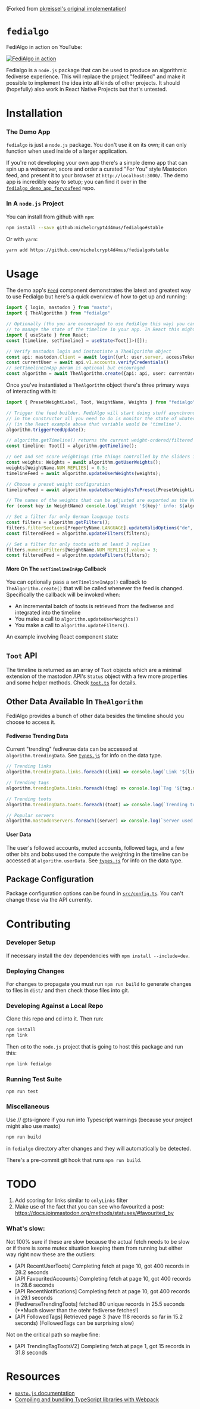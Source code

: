 <!-- [![Fedialgo Build and Test](https://github.com/pkreissel/fedialgo/actions/workflows/CI.yaml/badge.svg)](https://github.com/pkreissel/fedialgo/actions/workflows/CI.yaml) -->

(Forked from [pkreissel's original implementation](https://github.com/pkreissel/fedialgo))

# `fedialgo`
FediAlgo in action on YouTube:

[![FediAlgo in action](https://img.youtube.com/vi/tR35bUHzJdk/0.jpg)](https://www.youtube.com/watch?v=tR35bUHzJdk)

Fedialgo is a `node.js` package that can be used to produce an algorithmic fediverse experience. This will replace the project "fedifeed" and make it possible to implement the idea into all kinds of other projects. It should (hopefully) also work in React Native Projects but that's untested.


# Installation
### The Demo App
`fedialgo` is just a `node.js` package. You don't use it on its own; it can only function when used inside of a larger application.

If you're not developing your own app there's a simple demo app that can spin up a webserver, score and order a curated "For You" style Mastodon feed, and present it to your browser at `http://localhost:3000/`. The demo app is incredibly easy to setup; you can find it over in the [`fedialgo_demo_app_foryoufeed`](https://github.com/michelcrypt4d4mus/fedialgo_demo_app_foryoufeed) repo.

### In A `node.js` Project
You can install from github with `npm`:

```bash
npm install --save github:michelcrypt4d4mus/fedialgo#stable
```

Or with `yarn`:

```bash
yarn add https://github.com/michelcrypt4d4mus/fedialgo#stable
```

# Usage
The demo app's [`Feed`](https://github.com/michelcrypt4d4mus/fedialgo_demo_app_foryoufeed/blob/master/src/pages/Feed.tsx) component demonstrates the latest and greatest way to use Fedialgo but here's a quick overview of how to get up and running:

```typescript
import { login, mastodon } from "masto";
import { TheAlgorithm } from "fedialgo"

// Optionally (tho you are encouraged to use FediAlgo this way) you can set up a callback for FediAlgo to use
// to manage the state of the timeline in your app. In React this might look like:
import { useState } from React;
const [timeline, setTimeline] = useState<Toot[]>([]);

// Verify mastodon login and instantiate a TheAlgorithm object
const api: mastodon.Client = await login({url: user.server, accessToken: user.access_token});
const currentUser = await api.v1.accounts.verifyCredentials()
// setTimelineInApp param is optional but encouraged
const algorithm = await TheAlgorithm.create({api: api, user: currentUser, setTimelineInApp: setTimeline})
```

Once you've instantiated a `TheAlgorithm` object there's three primary ways of interacting with it:

```typescript
import { PresetWeightLabel, Toot, WeightName, Weights } from "fedialgo";

// Trigger the feed builder. FediAlgo will start doing stuff asynchronously. If you passed setTimelineInApp
// in the constructor all you need to do is monitor the state of whatever variable contains the timeline
// (in the React example above that variable would be 'timeline').
algorithm.triggerFeedUpdate();

// algorithm.getTimeline() returns the current weight-ordered/filtered array of Toot objects
const timeline: Toot[] = algorithm.getTimeline();

// Get and set score weightings (the things controlled by the sliders in the demo app)
const weights: Weights = await algorithm.getUserWeights();
weights[WeightName.NUM_REPLIES] = 0.5;
timelineFeed = await algorithm.updateUserWeights(weights);

// Choose a preset weight configuration
timelineFeed = await algorithm.updateUserWeightsToPreset(PresetWeightLabel.FRIENDS);

// The names of the weights that can be adjusted are exported as the WeightName enum. Additional properties (description, minimum value, etc) can be found at algorithm.scorersDict.
for (const key in WeightName) console.log(`Weight '${key}' info: ${algorithm.scorersDict[key]}`);

// Set a filter for only German language toots
const filters = algorithm.getFilters();
filters.filterSections[PropertyName.LANGUAGE].updateValidOptions("de", true);
const filteredFeed = algorithm.updateFilters(filters);

// Set a filter for only toots with at least 3 replies
filters.numericFilters[WeightName.NUM_REPLIES].value = 3;
const filteredFeed = algorithm.updateFilters(filters);
```

#### More On The `setTimelineInApp` Callback
You can optionally pass a `setTimelineInApp()` callback to `TheAlgorithm.create()` that will be called whenever the feed is changed. Specifically the callback will be invoked when:

* An incremental batch of toots is retrieved from the fediverse and integrated into the timeline
* You make a call to `algorithm.updateUserWeights()`
* You make a call to `algorithm.updateFilters()`.

An example involving React component state:


## `Toot` API
The timeline is returned as an array of `Toot` objects which are a minimal extension of the mastodon API's `Status` object with a few more properties and some helper methods. Check [`toot.ts`](./src/api/objects/toot.ts) for details.


## Other Data Available In `TheAlgorithm`
FediAlgo provides a bunch of other data besides the timeline should you choose to access it.


#### Fediverse Trending Data
Current "trending" fediverse data can be accessed at `algorithm.trendingData`. See [`types.js`](src/types.ts) for info on the data type.

```typescript
// Trending links
algorithm.trendingData.links.foreach((link) => console.log(`Link '${link.uri}' tooted by ${link.numAccounts} accounts`));

// Trending tags
algorithm.trendingData.links.foreach((tag) => console.log(`Tag '${tag.name}' tooted by ${tag.numAccounts} accounts`));

// Trending toots
algorithm.trendingData.toots.foreach((toot) => console.log(`Trending toot w/rank ${toot.trendingRank}: '${toot.describe()}'`));

// Popular servers
algorithm.mastodonServers.foreach((server) => console.log(`Server used to determine trending data:`, server);
```

#### User Data
The user's followed accounts, muted accounts, followed tags, and a few other bits and bobs used the compute the weighting in the timeline can be accessed at `algorithm.userData`. See [`types.js`](src/types.ts) for info on the data type.


## Package Configuration
Package configuration options can be found in [`src/config.ts`](src/config.ts). You can't change these via the API currently.


# Contributing
### Developer Setup
If necessary install the dev dependencies with `npm install --include=dev`.

### Deploying Changes
For changes to propagate you must run `npm run build` to generate changes to files in `dist/` and then check those files into git.

### Developing Against a Local Repo
Clone this repo and cd into it. Then run:

```bash
npm install
npm link
```

Then `cd` to the `node.js` project that is going to host this package and run this:
```bash
npm link fedialgo
```

### Running Test Suite
`npm run test`

### Miscellaneous
Use // @ts-ignore if you run into Typescript warnings (because your project might also use masto)

```bash
npm run build
```
in `fedialgo` directory after changes and they will automatically be detected.

There's a pre-commit git hook that runs `npm run build`.


# TODO
1. Add scoring for links similar to `onlyLinks` filter
1. Make use of the fact that you can see who favourited a post: https://docs.joinmastodon.org/methods/statuses/#favourited_by

### What's slow:
Not 100% sure if these are slow because the actual fetch needs to be slow or if there is some mutex situation keeping them from running but either way right now these are the outliers:

* [API RecentUserToots] Completing fetch at page 10, got 400 records in 28.2 seconds
* [API FavouritedAccounts] Completing fetch at page 10, got 400 records in 28.6 seconds
* [API RecentNotifications] Completing fetch at page 10, got 400 records in 29.1 seconds
* [FediverseTrendingToots] fetched 80 unique records in 25.5 seconds (**Much slower than the otehr fediverse fetches!)
* [API FollowedTags] Retrieved page 3 (have 118 records so far in 15.2 seconds) (FollowedTags can be surprising slow)

Not on the critical path so maybe fine:

* [API TrendingTagTootsV2] Completing fetch at page 1, got 15 records in 31.8 seconds



# Resources
* [`masto.js` documentation](https://neet.github.io/masto.js)
* [Compiling and bundling TypeScript libraries with Webpack](https://marcobotto.com/blog/compiling-and-bundling-typescript-libraries-with-webpack/)
